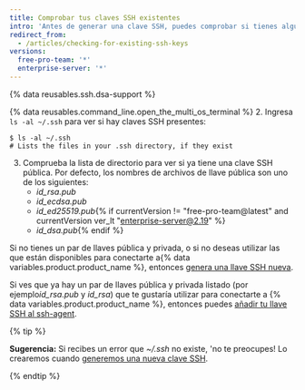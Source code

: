 ```yaml
---
title: Comprobar tus claves SSH existentes
intro: 'Antes de generar una clave SSH, puedes comprobar si tienes alguna clave SSH existente.'
redirect_from:
  - /articles/checking-for-existing-ssh-keys
versions:
  free-pro-team: '*'
  enterprise-server: '*'
---
```


{% data reusables.ssh.dsa-support %}

{% data reusables.command_line.open_the_multi_os_terminal %}
2. Ingresa `ls -al ~/.ssh` para ver si hay claves SSH presentes:

  ```shell
  $ ls -al ~/.ssh
  # Lists the files in your .ssh directory, if they exist
  ```
3. Comprueba la lista de directorio para ver si ya tiene una clave SSH pública. Por defecto, los nombres de archivos de llave pública son uno de los siguientes:
    - *id_rsa.pub*
    - *id_ecdsa.pub*
    - *id_ed25519.pub*{% if currentVersion != "free-pro-team@latest" and currentVersion ver_lt "enterprise-server@2.19" %}
    - *id_dsa.pub*{% endif %}

Si no tienes un par de llaves pública y privada, o si no deseas utilizar las que están disponibles para conectarte a{% data variables.product.product_name %}, entonces [genera una llave SSH nueva](/articles/generating-a-new-ssh-key-and-adding-it-to-the-ssh-agent).

Si ves que ya hay un par de llaves pública y privada listado (por ejemplo*id_rsa.pub* y *id_rsa*) que te gustaría utilizar para conectarte a {% data variables.product.product_name %}, entonces puedes [añadir tu llave SSH al ssh-agent](/articles/generating-a-new-ssh-key-and-adding-it-to-the-ssh-agent/#adding-your-ssh-key-to-the-ssh-agent).

{% tip %}

**Sugerencia:** Si recibes un error que *~/.ssh* no existe, 'no te preocupes! Lo crearemos cuando [generemos una nueva clave SSH](/articles/generating-a-new-ssh-key-and-adding-it-to-the-ssh-agent).

{% endtip %}

